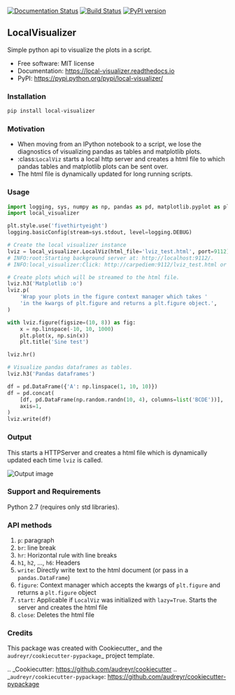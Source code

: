 [![Documentation Status](https://readthedocs.org/projects/local-visualizer/badge/?version=latest)](http://local-visualizer.readthedocs.io/en/latest/?badge=latest)
[![Build Status](https://travis-ci.org/psvishnu91/local_visualizer.svg?branch=master)](https://travis-ci.org/psvishnu91/local_visualizer)
[![PyPI version](https://badge.fury.io/py/local-visualizer.svg)](https://badge.fury.io/py/local-visualizer)

## LocalVisualizer

Simple python api to visualize the plots in a script.

* Free software: MIT license
* Documentation: https://local-visualizer.readthedocs.io
* PyPI: https://pypi.python.org/pypi/local-visualizer/

### Installation
``` bash
pip install local-visualizer
```

### Motivation
* When moving from an IPython notebook to a script, we lose the diagnostics
    of visualizing pandas as tables and matplotlib plots.
* :class:`LocalViz` starts a local http server and creates a html file to
    which pandas tables and matplotlib plots can be sent over.
* The html file is dynamically updated for long running scripts.

### Usage
``` python
import logging, sys, numpy as np, pandas as pd, matplotlib.pyplot as plt
import local_visualizer

plt.style.use('fivethirtyeight')
logging.basicConfig(stream=sys.stdout, level=logging.DEBUG)

# Create the local visualizer instance
lviz = local_visualizer.LocalViz(html_file='lviz_test.html', port=9112)
# INFO:root:Starting background server at: http://localhost:9112/.
# INFO:local_visualizer:Click: http://carpediem:9112/lviz_test.html or http://localhost:9112/lviz_test.html

# Create plots which will be streamed to the html file.
lviz.h3('Matplotlib :o')
lviz.p(
    'Wrap your plots in the figure context manager which takes '
    'in the kwargs of plt.figure and returns a plt.figure object.',
)

with lviz.figure(figsize=(10, 8)) as fig:
    x = np.linspace(-10, 10, 1000)
    plt.plot(x, np.sin(x))
    plt.title('Sine test')

lviz.hr()

# Visualize pandas dataframes as tables.
lviz.h3('Pandas dataframes')

df = pd.DataFrame({'A': np.linspace(1, 10, 10)})
df = pd.concat(
    [df, pd.DataFrame(np.random.randn(10, 4), columns=list('BCDE'))],
    axis=1,
)
lviz.write(df)
```

### Output
This starts a HTTPServer and creates a html file which is dynamically updated
each time ``lviz`` is called.

![Output image]( https://i.imgur.com/jjwvAX2.png "The output of the above commands")

### Support and Requirements
Python 2.7 (requires only std libraries).

### API methods
1. `p`: paragraph
2. `br`: line break
3. `hr`: Horizontal rule with line breaks
4. `h1`, `h2`, ..., `h6`: Headers
5. `write`: Directly write text to the html document (or pass in a `pandas.DataFrame`)
6. `figure`: Context manager which accepts the kwargs of `plt.figure` and returns a `plt.figure` object
7. `start`: Applicable if `LocalViz` was initialized with `lazy=True`. Starts the server and creates the html file
8. `close`: Deletes the html file

### Credits
This package was created with Cookiecutter_ and the `audreyr/cookiecutter-pypackage`_ project template.

.. _Cookiecutter: https://github.com/audreyr/cookiecutter
.. _`audreyr/cookiecutter-pypackage`: https://github.com/audreyr/cookiecutter-pypackage
